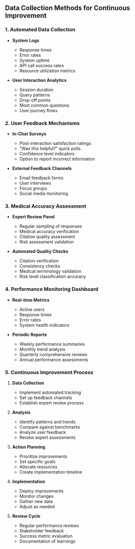 ## Data Collection Methods for Continuous Improvement

### 1. Automated Data Collection
- **System Logs**
  - Response times
  - Error rates
  - System uptime
  - API call success rates
  - Resource utilization metrics

- **User Interaction Analytics**
  - Session duration
  - Query patterns
  - Drop-off points
  - Most common questions
  - User journey flows

### 2. User Feedback Mechanisms
- **In-Chat Surveys**
  - Post-interaction satisfaction ratings
  - "Was this helpful?" quick polls
  - Confidence level indicators
  - Option to report incorrect information

- **External Feedback Channels**
  - Email feedback forms
  - User interviews
  - Focus groups
  - Social media monitoring

### 3. Medical Accuracy Assessment
- **Expert Review Panel**
  - Regular sampling of responses
  - Medical accuracy verification
  - Citation quality assessment
  - Risk assessment validation

- **Automated Quality Checks**
  - Citation verification
  - Consistency checks
  - Medical terminology validation
  - Risk level classification accuracy

### 4. Performance Monitoring Dashboard
- **Real-time Metrics**
  - Active users
  - Response times
  - Error rates
  - System health indicators

- **Periodic Reports**
  - Weekly performance summaries
  - Monthly trend analysis
  - Quarterly comprehensive reviews
  - Annual performance assessments

### 5. Continuous Improvement Process
1. **Data Collection**
   - Implement automated tracking
   - Set up feedback channels
   - Establish expert review process

2. **Analysis**
   - Identify patterns and trends
   - Compare against benchmarks
   - Analyze user feedback
   - Review expert assessments

3. **Action Planning**
   - Prioritize improvements
   - Set specific goals
   - Allocate resources
   - Create implementation timeline

4. **Implementation**
   - Deploy improvements
   - Monitor changes
   - Gather new data
   - Adjust as needed

5. **Review Cycle**
   - Regular performance reviews
   - Stakeholder feedback
   - Success metric evaluation
   - Documentation of learnings
